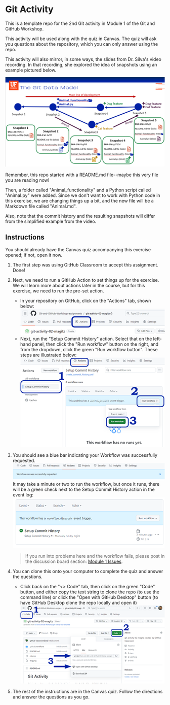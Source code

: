 # Git Activity

This is a template repo for the 2nd Git activity in Module 1 of the Git and GitHub Workshop.

This activity will be used along with the quiz in Canvas. The quiz will ask you questions about the repository, which you can only answer using the repo.

This activity will also mirror, in some ways, the slides from Dr. Silva's video recording. In that recording, she explored the idea of snapshots using an example pictured below.

![Git data model image](images/git_data_model.png)

Remember, this repo started with a README.md file--maybe this very file you are reading now!

Then, a folder called "Animal_functionality" and a Python script called "Animal.py" were added. Since we don't want to work with Python code in this exercise, we are changing things up a bit, and the new file will be a Markdown file called "Animal.md".

Also, note that the commit history and the resulting snapshots will differ from the simplified example from the video.

## Instructions

You should already have the Canvas quiz accompanying this exercise opened; if not, open it now.

1. The first step was using GitHub Classroom to accept this assignment. Done!
1. Next, we need to run a GitHub Action to set things up for the exercise. We will learn more about actions later in the course, but for this exercise, we need to run the pre-set action.
   * In your repository on GitHub, click on the "Actions" tab, shown below:
   ![Screenshot of GitHub repo showing the Actions button](images/github_actions_button.png)
   * Next, run the "Setup Commit History" action. Select that on the left-hand panel, then click the "Run workflow" button on the right, and from the dropdown, click the green "Run workflow button". These steps are illustrated below:
   ![Screenshot of running the Setup Commit History action](images/github_run_action.png) 
1. You should see a blue bar indicating your Workflow was successfully requested.
![Screenshot of workflow requested banner](images/github_action_submitted.png)
It may take a minute or two to run the workflow, but once it runs, there will be a green check next to the Setup Commit History action in the event log:
![Screenshot of the workflow successful run](images/github_action_run.png)

   > If you run into problems here and the workflow fails, please post in the discussion board section: [Module 1 Issues](https://github.com/orgs/Git-and-GitHub-Workshop/discussions/categories/module-1-issues).

1. You can clone this onto your computer to complete the quiz and answer the questions.
   * Click back on the "<> Code" tab, then click on the green "Code" button, and either copy the text string to clone the repo (to use the command line) or click the "Open with GitHub Desktop" button (to have GitHub Desktop clone the repo locally and open it)
   ![Screenshot of cloning the repo in GitHub](images/github_clone.png)
1. The rest of the instructions are in the Canvas quiz. Follow the directions and answer the questions as you go.
